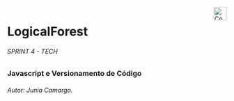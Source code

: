 <a href="https://compass.uol">
    <img src="https://compass.uol/etc.clientlibs/compass/clientlibs/clientlib-react/resources/static/media/logo.d35fe3b1.svg" alt="Compass.UOL logo" title="Compass.UOL" align="right" height="30" />
</a>

# LogicalForest
###### SPRINT 4 - TECH
### Javascript e Versionamento de Código
###### Autor: Junia Camargo.

# 
